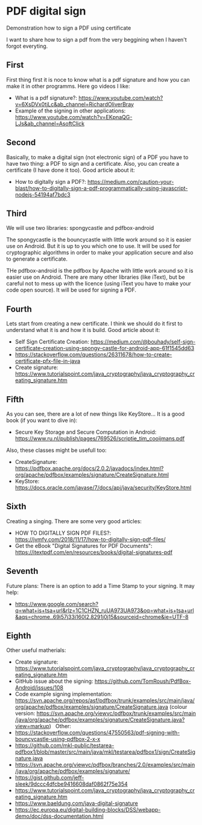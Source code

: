 # PDF digital sign
Demonstration how to sign a PDF using certificate

I want to share how to sign a pdf from the very beggining when I haven't forgot everyting.

## First
First thing first it is noce to know what is a pdf signature and how you can make it in other programms.
Here go videos I like:
- What is a pdf signature?: https://www.youtube.com/watch?v=6XsDVx0tjLc&ab_channel=RichardOliverBray
- Example of the signing in other applications: https://www.youtube.com/watch?v=EKpnaQG-LJs&ab_channel=AsoftClick

## Second
Basically, to make a digital sign (not electronic sign) of a PDF you have to have two thing: a PDF to sign and a certificate.
Also, you can create a certificate (I have done it too).
Good article about it:
- How to digitally sign a PDF?: https://medium.com/caution-your-blast/how-to-digitally-sign-a-pdf-programmatically-using-javascript-nodejs-54194af7bdc3

## Third
We will use two libraries: spongycastle and pdfbox-android

The spongycastle is the bouncycastle with little work around so it is easier use on Android.
But it is up to you which one to use. 
It will be used for cryptographic algorithms in order to make your application secure and also to generate a certificate.

THe pdfbox-android is the pdfbox by Apache with little work around so it is easier use on Android. 
There are many other libraries (like iText), but be careful not to mess up with the licence (using iText you have to make your code open source).
It will be used for signing a PDF.

## Fourth
Lets start from creating a new certificate.
I think we should do it first to understand what it is and how it is build.
Good article about it:
- Self Sign Certificate Creation: https://medium.com/@bouhady/self-sign-certificate-creation-using-spongy-castle-for-android-app-61f1545dd63
- https://stackoverflow.com/questions/26311678/how-to-create-certificate-pfx-file-in-java
- Create signature: https://www.tutorialspoint.com/java_cryptography/java_cryptography_creating_signature.htm

## Fifth
As you can see, there are a lot of new things like KeyStore...
It is a good book (if you want to dive in): 
- Secure Key Storage and Secure Computation in Android: https://www.ru.nl/publish/pages/769526/scriptie_tim_cooijmans.pdf

Also, these classes might be usefull too:
- CreateSignature: https://pdfbox.apache.org/docs/2.0.2/javadocs/index.html?org/apache/pdfbox/examples/signature/CreateSignature.html
- KeyStore: https://docs.oracle.com/javase/7/docs/api/java/security/KeyStore.html

## Sixth
Creating a singing.
There are some very good articles:
- HOW TO DIGITALLY SIGN PDF FILES?: https://jvmfy.com/2018/11/17/how-to-digitally-sign-pdf-files/
- Get the eBook "Digital Signatures for PDF Documents": https://itextpdf.com/en/resources/books/digital-signatures-pdf


## Seventh
Future plans:
There is an option to add a Time Stamp to your signing.
It may help:
- https://www.google.com/search?q=what+is+tsa+url&rlz=1C1CHZN_ruUA973UA973&oq=what+is+tsa+url&aqs=chrome..69i57j33i160l2.8291j0j15&sourceid=chrome&ie=UTF-8

## Eighth
Other useful matherials:
- Create signature: https://www.tutorialspoint.com/java_cryptography/java_cryptography_creating_signature.htm
- GitHub issue about the signing: https://github.com/TomRoush/PdfBox-Android/issues/108
- Code example signing implementation: https://svn.apache.org/repos/asf/pdfbox/trunk/examples/src/main/java/org/apache/pdfbox/examples/signature/CreateSignature.java
(colour version: https://svn.apache.org/viewvc/pdfbox/trunk/examples/src/main/java/org/apache/pdfbox/examples/signature/CreateSignature.java?view=markup)
 
Other:
- https://stackoverflow.com/questions/47550563/pdf-signing-with-bouncycastle-using-pdfbox-2-x-x
- https://github.com/mkl-public/testarea-pdfbox1/blob/master/src/main/java/mkl/testarea/pdfbox1/sign/CreateSignature.java
- https://svn.apache.org/viewvc/pdfbox/branches/2.0/examples/src/main/java/org/apache/pdfbox/examples/signature/
- https://gist.github.com/jeff-sleek/9dccc4dfcbe9416608daf0862f75e354
- https://www.tutorialspoint.com/java_cryptography/java_cryptography_creating_signature.htm
- https://www.baeldung.com/java-digital-signature
- https://ec.europa.eu/digital-building-blocks/DSS/webapp-demo/doc/dss-documentation.html

